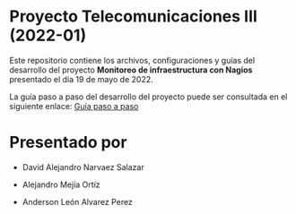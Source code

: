 # Proyecto Telecomunicaciones III (2022-01)

Este repositorio contiene los archivos, configuraciones y guías del desarrollo del proyecto **Monitoreo de infraestructura con Nagios** presentado el día 19 de mayo de 2022.

La guía paso a paso del desarrollo del proyecto puede ser consultada en el siguiente enlace: [Guía paso a paso](https://github.com/ALAlvarez22/Proyecto_Teleco_3/blob/master/Documentation/Guide-Step-by-Step.md)

# Presentado por

- David Alejandro Narvaez Salazar

- Alejandro Mejía Ortíz

- Anderson León Alvarez Perez


